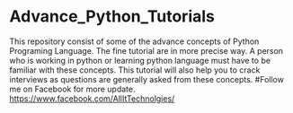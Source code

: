 # Advance_Python_Tutorials
This repository consist of some of the advance concepts of Python Programing Language. The fine tutorial are in more precise way. A person who is working in python or learning python language must have to be familiar with these concepts. This tutorial will also help you to crack interviews as questions are generally asked from these concepts.
#Follow me on Facebook for more update.
https://www.facebook.com/AllItTechnolgies/


